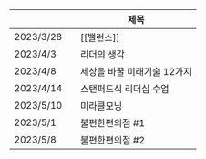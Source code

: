   
|           |     | 제목                        |
| --------- | --- | --------------------------- |
| 2023/3/28 |     | [[밸런스]]                  |
| 2023/4/3  |     | 리더의 생각                 |
| 2023/4/8  |     | 세상을 바꿀 미래기술 12가지 |
| 2023/4/14 |     | 스탠퍼드식 리더십 수업      |
| 2023/5/10 |     | 미라클모닝                  |
| 2023/5/1  |     | 불편한편의점 #1             |
| 2023/5/8  |     | 불편한편의점 #2                            |








